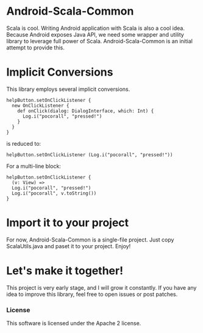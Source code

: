 # Android-Scala-Common

Scala is cool. Writing Android application with Scala is also a cool idea. Because Android exposes Java API, we need some wrapper and utility library to leverage full power of Scala. Android-Scala-Common is an initial attempt to provide this.

# Implicit Conversions
This library employs several implicit conversions. 

```
helpButton.setOnClickListener {
  new OnClickListener {
	def onClick(dialog: DialogInterface, which: Int) {
	  Log.i("pocorall", "pressed!")
	}
  }
}
```

is reduced to:

```
helpButton.setOnClickListener (Log.i("pocorall", "pressed!"))
```

For a multi-line block:

```
helpButton.setOnClickListener {
  (v: View) =>
  Log.i("pocorall", "pressed!")
  Log.i("pocorall", v.toString())
}
```


# Import it to your project

For now, Android-Scala-Common is a single-file project. Just copy ScalaUtils.java and paset it to your project. Enjoy!

# Let's make it together!

This project is very early stage, and I will grow it constantly. If you have any idea to improve this library, feel free to open issues or post patches.

### License

This software is licensed under the Apache 2 license.